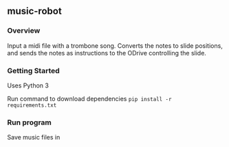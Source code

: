 
## music-robot

### Overview
Input a midi file with a trombone song. Converts the notes to slide positions, and sends the notes as instructions to the ODrive controlling the slide.


### Getting Started
Uses Python 3

Run command to download dependencies
`pip install -r requirements.txt`

### Run program
Save music files in 